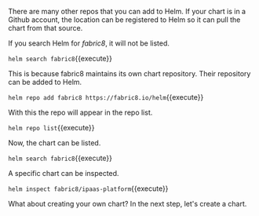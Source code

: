 There are many other repos that you can add to Helm. If your chart is in a Github account, the location can be registered to Helm so it can pull the chart from that source.

If you search Helm for _fabric8_, it will not be listed.

`helm search fabric8`{{execute}}

This is because fabric8 maintains its own chart repository. Their repository can be added to Helm.

`helm repo add fabric8 https://fabric8.io/helm`{{execute}}

With this the repo will appear in the repo list.

`helm repo list`{{execute}}

Now, the chart can be listed.

`helm search fabric8`{{execute}}

A specific chart can be inspected.

`helm inspect fabric8/ipaas-platform`{{execute}}

What about creating your own chart? In the next step, let's create a chart.